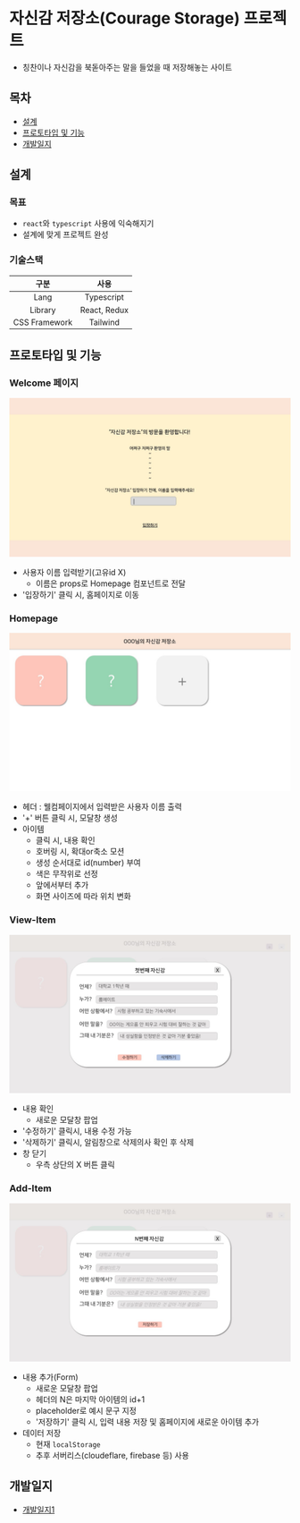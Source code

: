 # 자신감 저장소(Courage Storage) 프로젝트
- 칭찬이나 자신감을 북돋아주는 말을 들었을 때 저장해놓는 사이트

## 목차
- [설계](#설계)
- [프로토타입 및 기능](#프로토타입-및-기능)
- [개발일지](#개발일지)
  
## 설계
### 목표
- `react`와 `typescript` 사용에 익숙해지기
- 설계에 맞게 프로젝트 완성

### 기술스택
| 구분 | 사용 |
|:---:|:---:|
|Lang|Typescript|
|Library|React, Redux|
|CSS Framework|Tailwind|

## 프로토타입 및 기능
### Welcome 페이지
![Welcome](./public/Prototype/Welcome.JPG)
- 사용자 이름 입력받기(고유id X)
   - 이름은 props로 Homepage 컴포넌트로 전달
- '입장하기' 클릭 시, 홈페이지로 이동

### Homepage
![Homepage](./public/Prototype/Homepage.JPG)
- 헤더 : 웰컴페이지에서 입력받은 사용자 이름 출력
- '+' 버튼 클릭 시, 모달창 생성
- 아이템
   - 클릭 시, 내용 확인
   - 호버링 시, 확대or축소 모션
   - 생성 순서대로 id(number) 부여
   - 색은 무작위로 선정
   - 앞에서부터 추가
   - 화면 사이즈에 따라 위치 변화

### View-Item
![View-Item](./public/Prototype/View-Item.JPG)
- 내용 확인
   - 새로운 모달창 팝업
- '수정하기' 클릭시, 내용 수정 가능
- '삭제하기' 클릭시, 알림창으로 삭제의사 확인 후 삭제
- 창 닫기
   - 우측 상단의 X 버튼 클릭

### Add-Item
![Add-Item](./public/Prototype/Add-Item.JPG)
- 내용 추가(Form)
   - 새로운 모달창 팝업
   - 헤더의 N은 마지막 아이템의 id+1
   - placeholder로 예시 문구 지정
   - '저장하기' 클릭 시, 입력 내용 저장 및 홈페이지에 새로운 아이템 추가
- 데이터 저장
   - 현재 `localStorage`
   - 추후 서버리스(cloudeflare, firebase 등) 사용

## 개발일지
- [개발일지1]()
